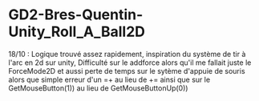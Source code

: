# GD2-Bres-Quentin-Unity_Roll_A_Ball2D

18/10 : Logique trouvé assez rapidement, inspiration du système de tir à l'arc en 2d sur unity,
Difficulté sur le addforce alors qu'il me fallait juste le ForceMode2D et aussi perte de temps sur le sytème d'appuie de souris alors que simple erreur d'un =+ au lieu de += ainsi que sur le GetMouseButton(1)) au lieu de GetMouseButtonUp(0))
